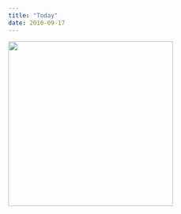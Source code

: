 ```yaml
---
title: "Today"
date: 2010-09-17
---
```

<img src="@root/files/2010/09/sisyphus.jpg" width="333" height="334" class="centered">
